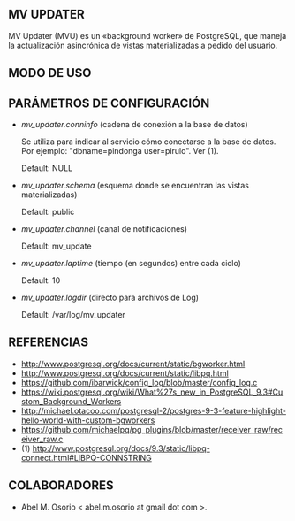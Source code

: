 MV UPDATER
----------

MV Updater (MVU) es un «background worker» de PostgreSQL, que maneja la
actualización asincrónica de vistas materializadas a pedido del usuario.

MODO DE USO
-----------

PARÁMETROS DE CONFIGURACIÓN
---------------------------

- *mv_updater.conninfo* (cadena de conexión a la base de datos)

  Se utiliza para indicar al servicio cómo conectarse a la base de datos.
  Por ejemplo: "dbname=pindonga user=pirulo". Ver (1).

    Default: NULL

- *mv_updater.schema* (esquema donde se encuentran las vistas materializadas)

    Default: public

- *mv_updater.channel* (canal de notificaciones)

    Default: mv_update

- *mv_updater.laptime* (tiempo (en segundos) entre cada ciclo)

    Default: 10

- *mv_updater.logdir* (directo para archivos de Log)

    Default: /var/log/mv_updater

REFERENCIAS
-----------

- http://www.postgresql.org/docs/current/static/bgworker.html
- http://www.postgresql.org/docs/current/static/libpq.html
- https://github.com/ibarwick/config_log/blob/master/config_log.c
- https://wiki.postgresql.org/wiki/What%27s_new_in_PostgreSQL_9.3#Custom_Background_Workers
- http://michael.otacoo.com/postgresql-2/postgres-9-3-feature-highlight-hello-world-with-custom-bgworkers
- https://github.com/michaelpq/pg_plugins/blob/master/receiver_raw/receiver_raw.c
- (1) http://www.postgresql.org/docs/9.3/static/libpq-connect.html#LIBPQ-CONNSTRING

COLABORADORES
-------------

- Abel M. Osorio < abel.m.osorio at gmail dot com >.
